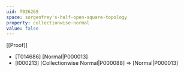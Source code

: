 ```yaml
---
uid: T026269
space: sorgenfrey's-half-open-square-topology
property: collectionwise-normal
value: false
---
```

[[Proof]]

* [T014686] [Normal|P000013]
* [I000213] [Collectionwise Normal|P000088] => [Normal|P000013]


